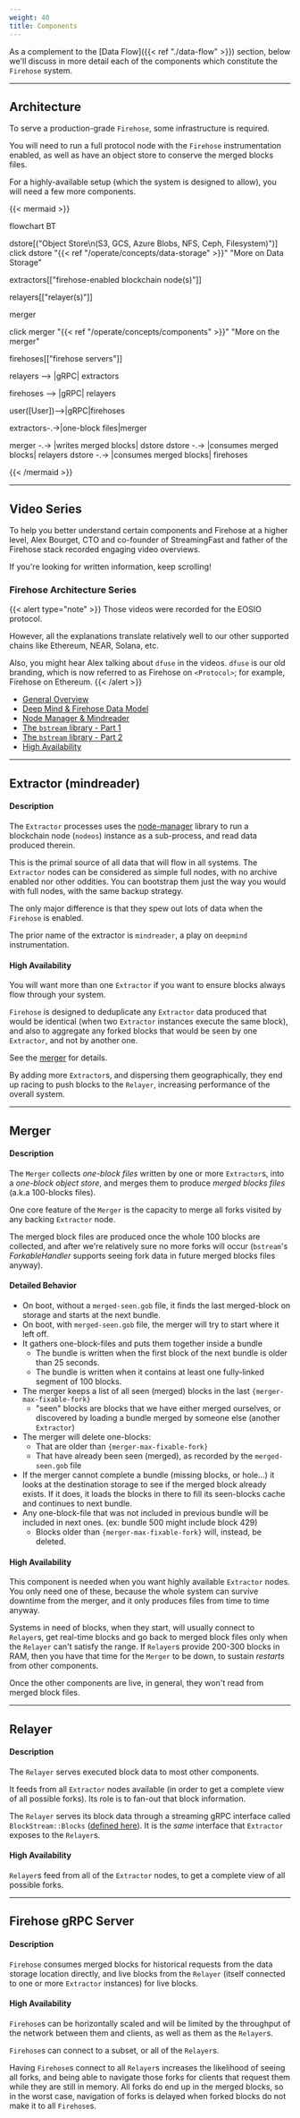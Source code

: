 ```yaml
---
weight: 40
title: Components
---
```


As a complement to the [Data Flow]({{< ref "./data-flow" >}}) section, below we'll discuss in more detail each of
the components which constitute the `Firehose` system.

---

## Architecture

To serve a production-grade `Firehose`, some infrastructure is required.

You will need to run a full protocol node with the `Firehose` instrumentation enabled, as well as have an object
store to conserve the merged blocks files.

For a highly-available setup (which the system is designed to allow), you will need a few more components.

{{< mermaid >}}

flowchart BT

  dstore[("Object Store\n(S3, GCS, Azure Blobs, NFS, Ceph, Filesystem)")]
  click dstore "{{< ref "/operate/concepts/data-storage" >}}" "More on Data Storage"

  extractors[["firehose-enabled blockchain node(s)"]]

  relayers[["relayer(s)"]]

  merger

  click merger "{{< ref "/operate/concepts/components" >}}" "More on the merger"

  firehoses[["firehose servers"]]

  relayers --> |gRPC| extractors

  firehoses --> |gRPC| relayers

  user([User])-->|gRPC|firehoses

  extractors-.->|one-block files|merger

  merger -.-> |writes merged blocks| dstore
  dstore -.-> |consumes merged blocks| relayers
  dstore -.-> |consumes merged blocks| firehoses


{{< /mermaid >}}

---

## Video Series

To help you better understand certain components and Firehose at a higher level, Alex Bourget, CTO and co-founder of
StreamingFast and father of the Firehose stack recorded engaging video overviews.

If you're looking for written information, keep scrolling!

### Firehose Architecture Series

{{< alert type="note" >}}
Those videos were recorded for the EOSIO protocol.

However, all the explanations translate relatively well to our other supported chains like Ethereum, NEAR, Solana, etc.

Also, you might hear Alex talking about `dfuse` in the videos. `dfuse` is our old branding,
which is now referred to as Firehose on `<Protocol>`; for example, Firehose on Ethereum.
{{< /alert >}}

* [General Overview](https://www.youtube.com/watch?v=q3Mi1S4nvcU)
* [Deep Mind & Firehose Data Model](https://www.youtube.com/watch?v=BMcSmqvNU1Q)
* [Node Manager & Mindreader](https://www.youtube.com/watch?v=uR1cB5QpvcY)
* [The `bstream` library - Part 1](https://www.youtube.com/watch?v=LX7_Q7b5pyc)
* [The `bstream` library - Part 2](https://www.youtube.com/watch?v=3HK95ng51ZM)
* [High Availability](https://www.youtube.com/watch?v=yG-lxgp7g10)

---

## Extractor (mindreader)

#### Description

The `Extractor` processes uses the [node-manager](https://github.com/streamingfast/node-manager) library to run a
blockchain node (`nodeos`) instance as a sub-process, and read data produced therein.

This is the primal source of all data that will flow in all systems. The `Extractor` nodes can be considered as
simple full nodes, with no archive enabled nor other oddities. You can bootstrap them just the way you
would with full nodes, with the same backup strategy.

The only major difference is that they spew out lots of data when the `Firehose` is enabled.

The prior name of the extractor is `mindreader`, a play on `deepmind` instrumentation.

#### High Availability

You will want more than one `Extractor` if you want to ensure blocks always flow through your system.

`Firehose` is designed to deduplicate any `Extractor` data produced that would be identical (when two `Extractor`
instances execute the same block), and also to aggregate any forked blocks that would be seen by one `Extractor`,
and not by another one.

See the [merger](#merger) for details.

By adding more `Extractor`s, and dispersing them geographically, they end up racing to push blocks to the `Relayer`,
increasing performance of the overall system.

---

## Merger

#### Description

The `Merger` collects _one-block files_ written by one or more `Extractor`s, into a _one-block object store_,
and merges them to produce _merged blocks files_ (a.k.a 100-blocks files).

One core feature of the `Merger` is the capacity to merge all forks visited by any backing `Extractor` node.

The merged block files are produced once the whole 100 blocks are collected, and after we're relatively sure no
more forks will occur (`bstream`'s _ForkableHandler_ supports seeing fork data in future merged blocks files anyway).

#### Detailed Behavior

* On boot, without a `merged-seen.gob` file, it finds the last merged-block on storage and starts at the next bundle.
* On boot, with `merged-seen.gob` file, the merger will try to start where it left off.
* It gathers one-block-files and puts them together inside a bundle
  * The bundle is written when the first block of the next bundle is older than 25 seconds.
  * The bundle is written when it contains at least one fully-linked segment of 100 blocks.
* The merger keeps a list of all seen (merged) blocks in the last `{merger-max-fixable-fork}`
  * "seen" blocks are blocks that we have either merged ourselves, or discovered by loading a bundle
merged by someone else (another `Extractor`)
* The merger will delete one-blocks:
  * That are older than `{merger-max-fixable-fork}`
  * That have already been seen (merged), as recorded by the `merged-seen.gob` file
* If the merger cannot complete a bundle (missing blocks, or hole...) it looks at the destination storage to see if
the merged block already exists. If it does, it loads the blocks in there to fill its seen-blocks cache and
continues to next bundle.
* Any one-block-file that was not included in previous bundle will be included in next ones. (ex: bundle 500 might include block 429)
  * Blocks older than `{merger-max-fixable-fork}` will, instead, be deleted.

#### High Availability

This component is needed when you want highly available `Extractor` nodes. You only need one of these,
because the whole system can survive downtime from the merger, and it only produces files from time to time anyway.

Systems in need of blocks, when they start, will usually connect to `Relayer`s, get real-time blocks and
go back to merged block files only when the `Relayer` can't satisfy the range. If `Relayer`s provide 200-300 blocks
in RAM, then you have that time for the `Merger` to be down, to sustain _restarts_ from other components.

Once the other components are live, in general, they won't read from merged block files.

---

## Relayer

#### Description

The `Relayer` serves executed block data to most other components.

It feeds from all `Extractor` nodes available (in order to get a complete view of all possible forks).
Its role is to fan-out that block information.

The `Relayer` serves its block data through a streaming gRPC interface called `BlockStream::Blocks`
([defined here](https://github.com/streamingfast/proto/blob/develop/sf/bstream/v1/bstream.proto)).
It is the _same_ interface that `Extractor` exposes to the `Relayer`s.

#### High Availability

`Relayer`s feed from all of the `Extractor` nodes, to get a complete view of all possible forks.

---

## Firehose gRPC Server

#### Description

`Firehose` consumes merged blocks for historical requests from the data storage location directly,
and live blocks from the `Relayer` (itself connected to one or more `Extractor` instances) for live blocks.

#### High Availability

`Firehose`s can be horizontally scaled and will be limited by the throughput of the network between
them and clients, as well as them as the `Relayer`s.

`Firehose`s can connect to a subset, or all of the `Relayer`s.

Having `Firehose`s connect to all `Relayer`s increases the likelihood of seeing all forks, and being able to
navigate those forks for clients that request them while they are still in memory. All forks do end up in
the merged blocks, so in the worst case, navigation of forks is delayed when forked blocks do
not make it to all `Firehose`s.

